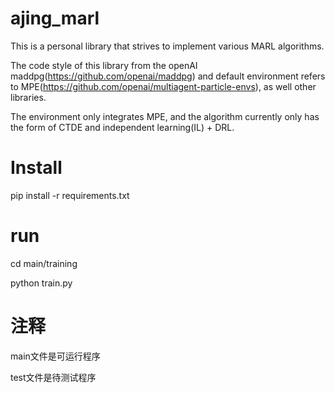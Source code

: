 # ajing_marl
 This is a personal library that strives to implement various MARL algorithms. 
 
 The code style of this library from the openAI maddpg(https://github.com/openai/maddpg) and default environment refers to MPE(https://github.com/openai/multiagent-particle-envs), as well other libraries.
 
 The environment only integrates MPE, and the algorithm currently only has the form of CTDE and independent learning(IL) + DRL.
 
# Install
pip install -r requirements.txt

# run 
cd main/training

python train.py

# 注释
main文件是可运行程序

test文件是待测试程序